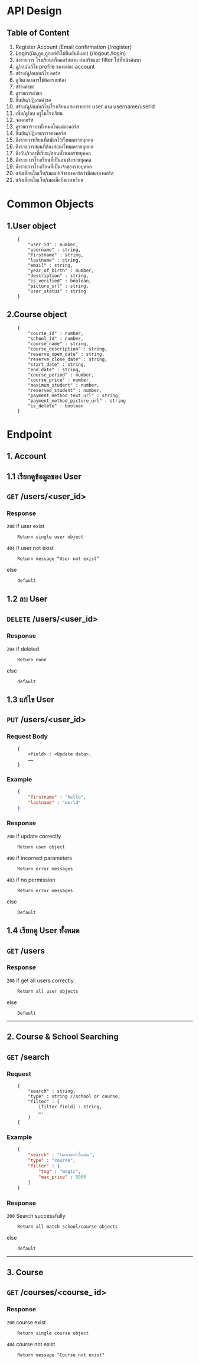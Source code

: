 # API Design

## Table of Content
1) Register Account /Email confirmation (/register)
2) Login(ผิด,ถูก,ถูกแต่ยังไม่ยืนยันอีเมล) (/logout /login)
3) ส่งรายการ โรงเรียนหรือคอร์สตาม คำเสริชและ filter ไปที่หน้าค้นหา
4) ดู/ลบ/แก้ไข  profile ของแต่ละ account
5) สร้าง/ดู/ลบ/แก้ไข คอร์ส
6) ดูวันเวลาการใช้ห้องรายห้อง
7) สร้างคำขอ
8) ดูรายการคำขอ
9) ยืนยัน/ปฏิเสธคำขอ
10) สร้าง/ดู/ลบ/แก้ไข/โรงเรียนแสดงรายการ user ตาม username/userid
11) เพิ่ม/ดู/ลบ ครูในโรงเรียน
12) จองคอร์ส
13) ดูรายการจองทั้งหมดในแต่ละคอร์ส
14) ยืนยัน/ปฏิเสธการจองคอร์ส
15) ดึงรายการเรียนที่สมัครไว้ทั้งหมดรายบุคคล
16) ดึงรายการสอนที่ต้องสอนทั้งหมดรายบุคคล
17) ดึงวัน/เวลาที่เรียน/สอนทั้งหมดรายบุคคล
18) ดึงรายการโรงเรียนที่เป็นสมาชิกรายบุคคล
19) ดึงรายการโรงเรียนที่เป็นเจ้าของรายบุคคล
20) แจ้งเตือนในเว็บ/เมลแก่เจ้าของคอร์สว่ามีคนจองคอร์ส
21) แจ้งเตือนในเว็บ/เมลเมื่อถึงเวลาเรียน
# Common Objects
## **1.User object**
```
    {
        "user_id" : number,
        "username" : string,
        "firstname" : string,
        "lastname" : string,
        "email" : string,
        "year_of_birth" : number,
        "description" : string,
        "is_verified" : boolean,
        "picture_url" : string,
        "user_status" : string
    }
```
## **2.Course object**
```
    {
        "course_id" : number,
        "school_id" : number,
        "course_name" : string,
        "course_description" : string,
        "reserve_open_date" : string,
        "reserve_close_date" : string,
        "start_date" : string,
        "end_date" : string,
        "course_period" : number,
        "course_price" : number,
        "maximum_student" : number,
        "reserved_student" : number,
        "payment_method_text_url" : string,
        "payment_method_picture_url" : string
        "is_delete" : boolean
    }
```
# Endpoint

## **1. Account**

## 1.1 เรียกดูข้อมูลของ User
## `GET` /users/<user_id>  

### Response  	
`200` if user exist
```
    Return single user object
```
`404` if user not exist
```
    Return message “User not exist”
```	
else
```
    default
```
## 1.2 ลบ User
## `DELETE` /users/<user_id>
### Response
`204` if deleted
``` 
	Return none
```
else
```
	default
```

## 1.3 แก้ไข User 
## `PUT` /users/<user_id>  
### Request Body 
```
    {
        <field> : <Update data>,
        ……
    }
```
### Example
```json
    {
        "firstname" : "hello",
        "lastname" : "world"
    }
```
### Response
`200` if update correctly

```
    Return user object
```
`400` if incorrect parameters
```
    Return error messages
```
`403` if no permission
```
    Return error messages
```
else
```
    Default
```

## 1.4 เรียกดู User ทั้งหมด  
## `GET` /users

### Response

`200` if get all users correctly
```
    Return all user objects
```
else
```
    Default
```

---
## **2. Course & School Searching**
## `GET` /search

### Request
```
    {
		"search" : string,
		"type" : string //school or course,
		"filter" : {
			[filter field] : string,
			….
		}
	{
```
### Example
```json
    {
		"search" : "ไสยศาสตร์เบื้องต้น",
		"type" : "course",
		"filter" : {
			"tag" : "magic",
			"max_price" : 5000
		}	
    }
```
### Response
`200` Search successfully
```
    Return all match school/course objects
```
else
``` 
    default
```

---

## **3. Course**
## `GET` /courses/<course_ id>
### Response
`200` course exist
```
    Return single course object
```
`404` course not exist
```
    Return message "Course not exist"
```
